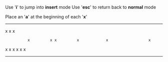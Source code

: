 Use '**i**' to jump into **insert** mode
Use '**esc**' to return back to **normal** mode


Place an '**a**' at the beginning of each '**x**'

-------------------------------------------------------------------------------

  x            x                                       x

              x         x x         x            x                  x

  x     x                     x            x x                x

-------------------------------------------------------------------------------


